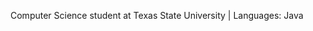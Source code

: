 Computer Science student at Texas State University | 
Languages: Java

<!---
brodymal/brodymal is a ✨ special ✨ repository because its `README.md` (this file) appears on your GitHub profile.
You can click the Preview link to take a look at your changes.
--->
